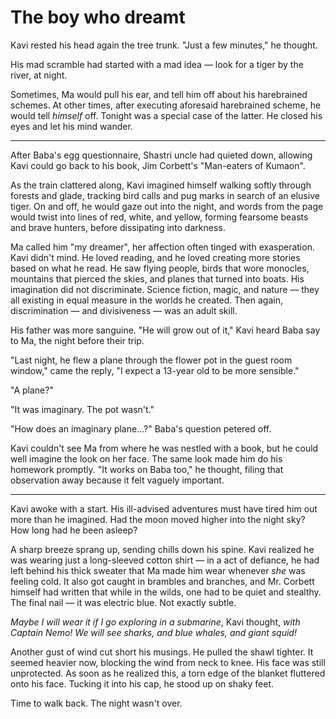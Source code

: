 # The boy who dreamt

Kavi rested his head again the tree trunk. "Just a few minutes," he thought.

His mad scramble had started with a mad idea — look for a tiger by the river, at night.

Sometimes, Ma would pull his ear, and tell him off about his harebrained schemes. At other times, after executing aforesaid harebrained scheme, he would tell _himself_ off. Tonight was a special case of the latter. He closed his eyes and let his mind wander.

***

After Baba's egg questionnaire, Shastri uncle had quieted down, allowing Kavi could go back to his book, Jim Corbett's "Man-eaters of Kumaon".

As the train clattered along, Kavi imagined himself walking softly through forests and glade, tracking bird calls and pug marks in search of an elusive tiger. On and off, he would gaze out into the night, and words from the page would twist into lines of red, white, and yellow, forming fearsome beasts and brave hunters, before dissipating into darkness.

Ma called him "my dreamer", her affection often tinged with exasperation. Kavi didn't mind. He loved reading, and he loved creating more stories based on what he read. He saw flying people, birds that wore monocles, mountains that pierced the skies, and planes that turned into boats. His imagination did not discriminate. Science fiction, magic, and nature — they all existing in equal measure in the worlds he created. Then again, discrimination — and divisiveness — was an adult skill.

His father was more sanguine. "He will grow out of it," Kavi heard Baba say to Ma, the night before their trip.

"Last night, he flew a plane through the flower pot in the guest room window," came the reply, "I expect a 13-year old to be more sensible."

"A plane?"

"It was imaginary. The pot wasn't."

"How does an imaginary plane...?" Baba's question petered off.

Kavi couldn't see Ma from where he was nestled with a book, but he could well imagine the look on her face. The same look made him do his homework promptly. "It works on Baba too," he thought, filing that observation away because it felt vaguely important.

***

Kavi awoke with a start. His ill-advised adventures must have tired him out more than he imagined. Had the moon moved higher into the night sky? How long had he been asleep?

A sharp breeze sprang up, sending chills down his spine. Kavi realized he was wearing just a long-sleeved cotton shirt — in a act of defiance, he had left behind his thick sweater that Ma made him wear whenever _she_ was feeling cold. It also got caught in brambles and branches, and Mr. Corbett himself had written that while in the wilds, one had to be quiet and stealthy. The final nail — it was electric blue. Not exactly subtle.

_Maybe I will wear it if I go exploring in a submarine_, Kavi thought, _with Captain Nemo! We will see sharks, and blue whales, and giant squid!_

Another gust of wind cut short his musings. He pulled the shawl tighter. It seemed heavier now, blocking the wind from neck to knee. His face was still unprotected. As soon as he realized this, a torn edge of the blanket fluttered onto his face. Tucking it into his cap, he stood up on shaky feet.

Time to walk back. The night wasn't over.
